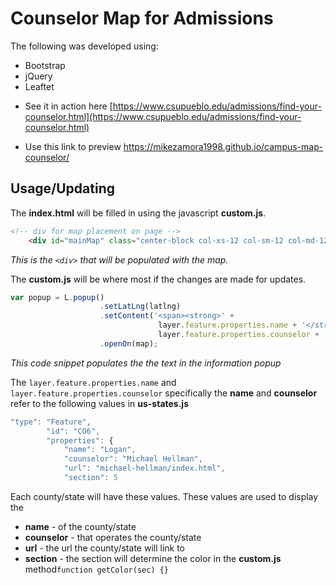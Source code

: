 # Counselor Map for Admissions

The following was developed using:
- Bootstrap
- jQuery
- Leaftet

* See it in action here
[https://www.csupueblo.edu/admissions/find-your-counselor.html](https://www.csupueblo.edu/admissions/find-your-counselor.html)

* Use this link to preview
https://mikezamora1998.github.io/campus-map-counselor/


## Usage/Updating

The **index.html** will be filled in using the javascript **custom.js**. 
```html
<!-- div for map placement on page -->
    <div id="mainMap" class="center-block col-xs-12 col-sm-12 col-md-12 col-lg-12"></div>
```
*This is the ```<div>``` that will be populated with the map.*

The **custom.js** will be where most if the changes are made for updates.
```javascript
var popup = L.popup()
                    .setLatLng(latlng)
                    .setContent('<span><strong>' + 
                                 layer.feature.properties.name + '</strong><br/>' + 
                                 layer.feature.properties.counselor + '</span>')  
                    .openOn(map);
```
*This code snippet populates the the text in the information popup*

The ```layer.feature.properties.name``` and ```layer.feature.properties.counselor``` specifically the **name** and **counselor** refer to the following values in **us-states.js**
```javascript 
"type": "Feature",
        "id": "CO6",
        "properties": {
            "name": "Logan",
            "counselor": "Michael Hellman",
            "url": "michael-hellman/index.html",
            "section": 5
```
Each county/state will have these values. These values are used to display the 
- **name** - of the county/state
- **counselor** - that operates the county/state
- **url** - the url the county/state will link to
- **section** - the section will determine the color in the **custom.js** method```function getColor(sec) {}```
